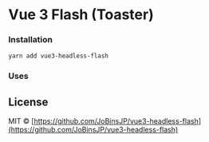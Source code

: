 # Vue 3 Flash (Toaster)

### Installation
```shell
yarn add vue3-headless-flash
```

### Uses


## License

MIT © [https://github.com/JoBinsJP/vue3-headless-flash](https://github.com/JoBinsJP/vue3-headless-flash)
